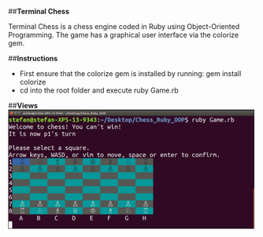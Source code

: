 ##**Terminal Chess**

Terminal Chess is a chess engine coded in Ruby using Object-Oriented Programming.
The game has a graphical user interface via the colorize gem.

##**Instructions**
* First ensure that the colorize gem is installed by running: gem install colorize
* cd into the root folder and execute ruby Game.rb

##**Views**
<img src="./assets/images/Selection_002.png" width="500px"/>
